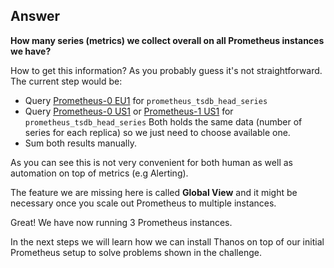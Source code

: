 ## Answer

**How many series (metrics) we collect overall on all Prometheus instances we have?**

How to get this information? As you probably guess it's not straightforward. The current step would be:

* Query <a href="{{TRAFFIC_HOST1_9090}}/graph?g0.range_input=1h&g0.expr=sum(prometheus_tsdb_head_series)&g0.tab=1&g1.range_input=5m&g1.expr=prometheus_tsdb_head_series&g1.tab=0">Prometheus-0 EU1</a> for `prometheus_tsdb_head_series`
* Query <a href="{{TRAFFIC_HOST1_9091}}/graph?g0.range_input=1h&g0.expr=sum(prometheus_tsdb_head_series)&g0.tab=1&g1.range_input=5m&g1.expr=prometheus_tsdb_head_series&g1.tab=0">Prometheus-0 US1</a> or <a href="{{TRAFFIC_HOST1_9092}}/graph?g0.range_input=1h&g0.expr=sum(prometheus_tsdb_head_series)&g0.tab=1&g1.range_input=5m&g1.expr=prometheus_tsdb_head_series&g1.tab=0">Prometheus-1 US1</a> for `prometheus_tsdb_head_series`
Both holds the same data (number of series for each replica) so we just need to choose available one.
* Sum both results manually.

As you can see this is not very convenient for both human as well as automation on top of metrics (e.g Alerting).

The feature we are missing here is called **Global View** and it might be necessary once you scale out Prometheus to multiple instances.

Great! We have now running 3 Prometheus instances.

In the next steps we will learn how we can install Thanos on top of our initial Prometheus setup to solve problems shown in the challenge.
